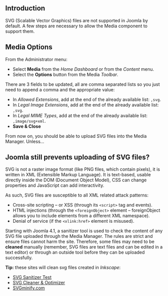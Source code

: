 <!-- Filename: J4.x:Media:_Uploading_SVG_files / Display title: Uploading SVG files -->

## Introduction

SVG (Scalable Vector Graphics) files are not supported in Joomla by
default. A few steps are necessary to allow the Media component to support
them.

## Media Options

From the Administrator menu:

* Select **Media** from the *Home Dashboard* or from the *Content* menu.
* Select the **Options** button from the Media *Toolbar*.

There are 3 fields to be updated, all are comma separated lists so you just
need to append a comma and the appropriate value:

- In *Allowed Extensions*, add at the end of the already available
  list: `,svg`.
- In *Legal Image Extensions*, add at the end of the already available
  list: `,svg`.
- In *Legal MIME Types*, add at the end of the already available list:
  `,image/svg+xml`.
- **Save & Close**

From now on, you should be able to upload SVG files into the Media
Manager. Unless...

## Joomla still prevents uploading of SVG files?

SVG is not a raster image format (like PNG files, which contain pixels),
it is written in XML (Extensible Markup Language). It is text-based,
usable directly inside the DOM (Document Object Model), CSS can change
properties and JavaScript can add interactivity.

As such, SVG files are susceptible to all XML related attack patterns:

- Cross-site scripting – or XSS (through its `<script>` tag and events).
- HTML injections (through the `<foreignObject>` element – foreignObject allows
you to include elements from a different XML namespace).
- Denial of service (if the `<xlink:href>` element is misused).

Starting with Joomla 4.1, a sanitizer tool is used to check the content of any
SVG file uploaded through the Media Manager. The rules are strict and ensure
files cannot harm the site. Therefore, some files may need to be **cleaned**
manually (remember, SVG files are text files and can be edited in a text
editor) or through an outside tool before they can be uploaded successfully.

**Tip:** these sites will clean svg files created in *Inkscape*:

* [SVG Sanitizer Test](https://svg.enshrined.co.uk/)
* [SVG Cleaner & Optimizer](https://iconly.io/tools/svg-cleaner)
* [SVGminify.com](https://www.svgminify.com/)

